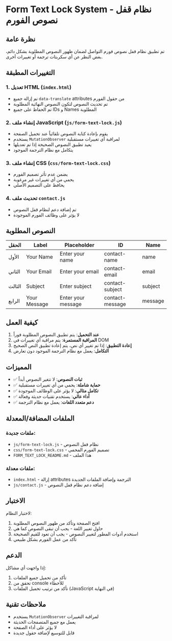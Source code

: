 # Form Text Lock System - نظام قفل نصوص الفورم

## نظرة عامة
تم تطبيق نظام قفل نصوص فورم التواصل لضمان ظهور النصوص المطلوبة بشكل دائم، بغض النظر عن أي سكربتات ترجمة أو تغييرات أخرى.

## التغييرات المطبقة

### 1. تعديل HTML (`index.html`)
- تم إزالة جميع `data-translate` attributes من حقول الفورم
- تم تحديث النصوص لتكون النصوص النهائية المطلوبة
- تم الحفاظ على جميع IDs و Names المطلوبة

### 2. إنشاء ملف JavaScript (`js/form-text-lock.js`)
- يقوم بإعادة كتابة النصوص تلقائياً عند تحميل الصفحة
- يستخدم `MutationObserver` لمراقبة أي تغييرات مستقبلية
- يعيد تطبيق النصوص الصحيحة إذا تم تعديلها
- يتكامل مع نظام الترجمة الموجود

### 3. إنشاء ملف CSS (`css/form-text-lock.css`)
- يضمن عدم تأثر تصميم الفورم
- يحمي من أي تغييرات غير مرغوبة
- يحافظ على التصميم الأصلي

### 4. تحديث ملف `contact.js`
- تم إضافة دعم لنظام قفل النصوص
- لا يؤثر على وظائف الفورم الموجودة

## النصوص المطلوبة

| الحقل | Label | Placeholder | ID | Name |
|-------|-------|-------------|----|------|
| الأول | Your Name | Enter your name | contact-name | name |
| الثاني | Your Email | Enter your email | contact-email | email |
| الثالث | Subject | Enter subject | contact-subject | subject |
| الرابع | Your Message | Enter your message | contact-message | message |

## كيفية العمل

1. **عند التحميل**: يتم تطبيق النصوص المطلوبة فوراً
2. **المراقبة المستمرة**: يتم مراقبة أي تغييرات في DOM
3. **إعادة التطبيق**: إذا تم تغيير أي نص، يتم إعادة تطبيق النص الصحيح
4. **التكامل**: يعمل مع نظام الترجمة الموجود دون تعارض

## المميزات

- ✅ **ثبات النصوص**: لا تتغير النصوص أبداً
- ✅ **حماية شاملة**: يحمي من أي تغييرات مستقبلية
- ✅ **تكامل مثالي**: لا يؤثر على الوظائف الموجودة
- ✅ **أداء عالي**: يستخدم تقنيات حديثة وفعالة
- ✅ **دعم متعدد اللغات**: يعمل مع نظام الترجمة

## الملفات المضافة/المعدلة

### ملفات جديدة:
- `js/form-text-lock.js` - نظام قفل النصوص
- `css/form-text-lock.css` - تصميم الفورم المحمي
- `FORM_TEXT_LOCK_README.md` - هذا الملف

### ملفات معدلة:
- `index.html` - إزالة attributes الترجمة وإضافة الملفات الجديدة
- `js/contact.js` - إضافة دعم نظام قفل النصوص

## الاختبار

لاختبار النظام:
1. افتح الصفحة وتأكد من ظهور النصوص المطلوبة
2. حاول تغيير اللغة - يجب أن تبقى النصوص كما هي
3. استخدم أدوات المطور لتغيير النصوص - يجب أن تعود للقيم الصحيحة
4. تأكد من عمل الفورم بشكل طبيعي

## الدعم

إذا واجهت أي مشاكل:
1. تأكد من تحميل جميع الملفات
2. تحقق من console للأخطاء
3. تأكد من ترتيب تحميل الملفات (JavaScript في النهاية)

## ملاحظات تقنية

- يستخدم `MutationObserver` لمراقبة التغييرات
- يعمل مع جميع المتصفحات الحديثة
- لا يؤثر على أداء الصفحة
- قابل للتوسيع لإضافة حقول جديدة
